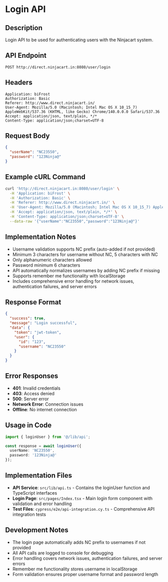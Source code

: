 # Login API

## Description
Login API to be used for authenticating users with the Ninjacart system.

## API Endpoint
```
POST http://direct.ninjacart.in:8080/user/login
```

## Headers
```
Application: biFrost
Authorization: Basic
Referer: http://www.direct.ninjacart.in/
User-Agent: Mozilla/5.0 (Macintosh; Intel Mac OS X 10_15_7) AppleWebKit/537.36 (KHTML, like Gecko) Chrome/140.0.0.0 Safari/537.36
Accept: application/json, text/plain, */*
Content-Type: application/json;charset=UTF-8
```

## Request Body
```json
{
  "userName": "NC23550",
  "password": "123Ninja@"
}
```

## Example cURL Command
```bash
curl 'http://direct.ninjacart.in:8080/user/login' \
  -H 'Application: biFrost' \
  -H 'Authorization: Basic' \
  -H 'Referer: http://www.direct.ninjacart.in/' \
  -H 'User-Agent: Mozilla/5.0 (Macintosh; Intel Mac OS X 10_15_7) AppleWebKit/537.36 (KHTML, like Gecko) Chrome/140.0.0.0 Safari/537.36' \
  -H 'Accept: application/json, text/plain, */*' \
  -H 'Content-Type: application/json;charset=UTF-8' \
  --data-raw '{"userName":"NC23550","password":"123Ninja@"}'
```

## Implementation Notes
- Username validation supports NC prefix (auto-added if not provided)
- Minimum 3 characters for username without NC, 5 characters with NC
- Only alphanumeric characters allowed
- Password minimum 6 characters
- API automatically normalizes usernames by adding NC prefix if missing
- Supports remember me functionality with localStorage
- Includes comprehensive error handling for network issues, authentication failures, and server errors

## Response Format
```json
{
  "success": true,
  "message": "Login successful",
  "data": {
    "token": "jwt-token",
    "user": {
      "id": "123",
      "username": "NC23550"
    }
  }
}
```

## Error Responses
- **401**: Invalid credentials
- **403**: Access denied
- **500**: Server error
- **Network Error**: Connection issues
- **Offline**: No internet connection

## Usage in Code
```typescript
import { loginUser } from '@/lib/api';

const response = await loginUser({
  userName: 'NC23550',
  password: '123Ninja@'
});
```

## Implementation Files
- **API Service**: `src/lib/api.ts` - Contains the loginUser function and TypeScript interfaces
- **Login Page**: `src/pages/Index.tsx` - Main login form component with validation and error handling
- **Test Files**: `cypress/e2e/api-integration.cy.ts` - Comprehensive API integration tests

## Development Notes
- The login page automatically adds NC prefix to usernames if not provided
- All API calls are logged to console for debugging
- Error handling covers network issues, authentication failures, and server errors
- Remember me functionality stores username in localStorage
- Form validation ensures proper username format and password length
